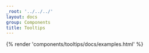 ```yaml
---
_root: '../../../'
layout: docs
group: Components
title: Tooltips
---
```


{% render 'components/tooltips/docs/examples.html' %}